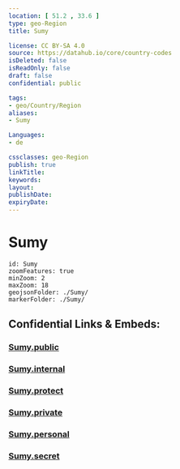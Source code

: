 ```yaml
---
location: [ 51.2 , 33.6 ] 
type: geo-Region
title: Sumy

license: CC BY-SA 4.0
source: https://datahub.io/core/country-codes
isDeleted: false
isReadOnly: false
draft: false
confidential: public

tags:
- geo/Country/Region
aliases:
- Sumy

Languages:
- de

cssclasses: geo-Region
publish: true
linkTitle: 
keywords: 
layout: 
publishDate: 
expiryDate: 
---
```


# Sumy

```leaflet
id: Sumy
zoomFeatures: true 
minZoom: 2 
maxZoom: 18
geojsonFolder: ./Sumy/
markerFolder: ./Sumy/
```


## Confidential Links & Embeds: 

### [Sumy.public](/_public/\Earth\Continent\Europe\Europe~East\Ukraine\Regions~UkraineSumy.public.md) 

### [Sumy.internal](/_internal/\Earth\Continent\Europe\Europe~East\Ukraine\Regions~UkraineSumy.internal.md) 

### [Sumy.protect](/_protect/\Earth\Continent\Europe\Europe~East\Ukraine\Regions~UkraineSumy.protect.md) 

### [Sumy.private](/_private/\Earth\Continent\Europe\Europe~East\Ukraine\Regions~UkraineSumy.private.md) 

### [Sumy.personal](/_personal/\Earth\Continent\Europe\Europe~East\Ukraine\Regions~UkraineSumy.personal.md) 

### [Sumy.secret](/_secret/\Earth\Continent\Europe\Europe~East\Ukraine\Regions~UkraineSumy.secret.md)

